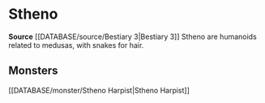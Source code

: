 ﻿---
id: '365'
name: Stheno
rarity: Common
rus_type_level: null
source: '[[DATABASE/source/Bestiary 3|Bestiary 3]]'
trait:
- Stheno
type: Trait

---
# Stheno

**Source** [[DATABASE/source/Bestiary 3|Bestiary 3]]
Stheno are humanoids related to medusas, with snakes for hair.

## Monsters

[[DATABASE/monster/Stheno Harpist|Stheno Harpist]]